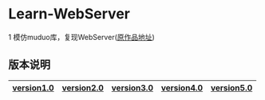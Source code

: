 # Learn-WebServer
1 模仿muduo库，复现WebServer([原作品地址](https://github.com/linyacool/WebServer))

## 版本说明

| [version1.0](https://github.com/dajinlou/Learn-WebServer/blob/main/old_version_1.0/%E7%96%91%E9%9A%BE%E8%A7%A3%E6%83%91.txt) |  [version2.0](https://github.com/dajinlou/Learn-WebServer/blob/main/old_version_2.0/%E7%96%91%E9%9A%BE%E8%A7%A3%E6%83%91.txt)    |   [version3.0](https://github.com/dajinlou/Learn-WebServer/blob/main/old_version_3.0/%E7%96%91%E9%9A%BE%E8%A7%A3%E6%83%91.txt)   |   [version4.0](https://github.com/dajinlou/Learn-WebServer/blob/main/old_version_4.0/%E7%96%91%E9%9A%BE%E8%A7%A3%E6%83%91.txt)   |   [version5.0](https://github.com/dajinlou/Learn-WebServer/blob/main/old_version_5.0/%E7%96%91%E9%9A%BE%E8%A7%A3%E6%83%91.txt)   |
| :---------------: | :--: | :--: | :--: | :--: |

